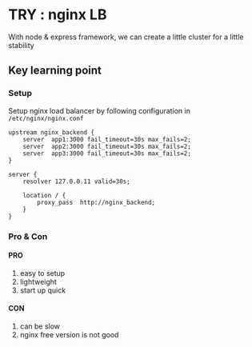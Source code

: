 # TRY : nginx LB

With node & express framework, we can create a little cluster for a little stability 

## Key learning point

### Setup

Setup nginx load balancer by following configuration in `/etc/nginx/nginx.conf`

```nginx
upstream nginx_backend {
    server  app1:3000 fail_timeout=30s max_fails=2;
    server  app2:3000 fail_timeout=30s max_fails=2;
    server  app3:3000 fail_timeout=30s max_fails=2;
}

server {
    resolver 127.0.0.11 valid=30s;

    location / {
        proxy_pass  http://nginx_backend;
    }
}
```

### Pro & Con

#### PRO
1. easy to setup
2. lightweight
3. start up quick


#### CON
1. can be slow
2. nginx free version is not good